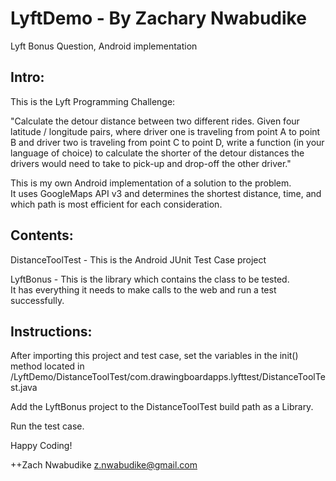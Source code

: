 LyftDemo - By Zachary Nwabudike
===============================================

Lyft Bonus Question, Android implementation

Intro:
----------------------------------------------
This is the Lyft Programming Challenge:

"Calculate the detour distance between two different rides. Given four latitude / longitude pairs, 
where driver one is traveling from point A to point B and driver two is traveling from point C to point D,
write a function (in your language of choice) to calculate the shorter of the detour distances the drivers
would need to take to pick-up and drop-off the other driver."

This is my own Android implementation of a solution to the problem.  
It uses GoogleMaps API v3 and determines the shortest distance, time, 
and which path is most efficient for each consideration.

Contents:
-----------------------------------------------
DistanceToolTest - This is the Android JUnit Test Case project

LyftBonus - This is the library which contains the class to be tested.  
It has everything it needs to make calls to the web and run a test successfully.

Instructions:  
-----------------------------------------------
After importing this project and test case, set the variables in the init() method 
located in /LyftDemo/DistanceToolTest/com.drawingboardapps.lyfttest/DistanceToolTest.java

Add the LyftBonus project to the DistanceToolTest build path as a Library.

Run the test case.

Happy Coding!

++Zach Nwabudike
z.nwabudike@gmail.com
